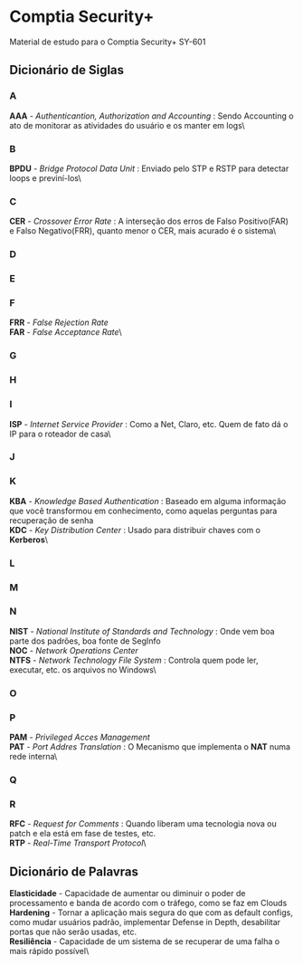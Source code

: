 # Comptia Security+

Material de estudo para o Comptia Security+ SY-601

## Dicionário de Siglas

### A
**AAA** - *Authenticantion, Authorization and Accounting* : Sendo Accounting o ato de monitorar as atividades do usuário e os manter em logs\

### B
**BPDU** - *Bridge Protocol Data Unit* : Enviado pelo STP e RSTP para detectar loops e previní-los\

### C
**CER** - *Crossover Error Rate* : A interseção dos erros de Falso Positivo(FAR) e Falso Negativo(FRR), quanto menor o CER, mais acurado é o sistema\

### D

### E

### F
**FRR** - *False Rejection Rate*\
**FAR** - *False Acceptance Rate*\

### G

### H

### I
**ISP** - *Internet Service Provider* : Como a Net, Claro, etc. Quem de fato dá o IP para o roteador de casa\

### J

### K
**KBA** - *Knowledge Based Authentication* : Baseado em alguma informação que você transformou em conhecimento, como aquelas perguntas para recuperação de senha\
**KDC** - *Key Distribution Center* : Usado para distribuir chaves com o **Kerberos**\

### L

### M

### N
**NIST** - *National Institute of Standards and Technology* : Onde vem boa parte dos padrões, boa fonte de SegInfo\
**NOC** - *Network Operations Center* \
**NTFS** - *Network Technology File System* : Controla quem pode ler, executar, etc. os arquivos no Windows\

### O

### P
**PAM** - *Privileged Acces Management*\
**PAT** - *Port Addres Translation* : O Mecanismo que implementa o **NAT** numa rede interna\

### Q

### R
**RFC** - *Request for Comments* : Quando liberam uma tecnologia nova ou patch e ela está em fase de testes, etc.\
**RTP** - *Real-Time Transport Protocol*\



## Dicionário de Palavras

**Elasticidade** - Capacidade de aumentar ou diminuir o poder de processamento e banda de acordo com o tráfego, como se faz em Clouds\
**Hardening** - Tornar a aplicação mais segura do que com as default configs, como mudar usuários padrão, implementar Defense in Depth, desabilitar portas que não serão usadas, etc.\
**Resiliência** - Capacidade de um sistema de se recuperar de uma falha o mais rápido possível\




